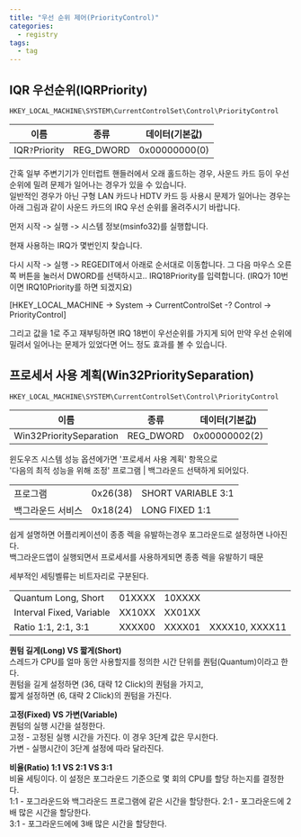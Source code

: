```yaml
---
title: "우선 순위 제어(PriorityControl)"
categories:
  - registry
tags:
  - tag
---
```

## IQR 우선순위(IQRPriority)
```
HKEY_LOCAL_MACHINE\SYSTEM\CurrentControlSet\Control\PriorityControl
```

|이름|종류|데이터(기본값)|
|---|---|---|
|IQR`?`Priority|REG_DWORD|0x00000000(0)|


간혹 일부 주변기기가 인터럽트 핸들러에서 오래 홀드하는 경우, 사운드 카드 등이 우선 순위에 밀려 문제가 일어나는 경우가 있을 수 있습니다.  
일반적인 경우가 아닌 구형 LAN 카드나 HDTV 카드 등 사용시 문제가 일어나는 경우는 아래 그림과 같이 사운드 카드의 IRQ 우선 순위를 올려주시기 바랍니다.  

먼저 시작 -> 실행 -> 시스템 정보(msinfo32)를 실행합니다.

현재 사용하는 IRQ가 몇번인지 찾습니다.

다시 시작 -> 실행 -> REGEDIT에서 아래로 순서대로 이동합니다.  그 다음 마우스 오른쪽 버튼을 눌러서 DWORD를 선택하시고.. 
IRQ18Priority를 입력합니다. (IRQ가 10번이면 IRQ10Priority를 하면 되겠지요)

[HKEY_LOCAL_MACHINE -> System -> CurrentControlSet -? Control -> PriorityControl]

그리고 값을 1로 주고 재부팅하면 IRQ 18번이 우선순위를 가지게 되어 만약 우선 순위에 밀려서 일어나는 문제가 있었다면 어느 정도 효과를 볼 수 있습니다.

## 프로세서 사용 계획(Win32PrioritySeparation)
```
HKEY_LOCAL_MACHINE\SYSTEM\CurrentControlSet\Control\PriorityControl
```

|이름|종류|데이터(기본값)|
|---|---|---|
|Win32PrioritySeparation|REG_DWORD|0x00000002(2)|

윈도우즈 시스템 성능 옵션에가면 '프로세서 사용 계획' 항목으로  
'다음의 최적 성능을 위해 조정' 프로그램 \| 백그라운드 선택하게 되어있다.

||||
|---|---|---|
|프로그램|0x26(38)|SHORT VARIABLE 3:1|
|백그라운드 서비스|0x18(24)|LONG FIXED 1:1|

쉽게 설명하면 어플리케이션이 종종 렉을 유발하는경우 포그라운드로 설정하면 나아진다.  
백그라운드앱이 실행되면서 프로세서를 사용하게되면 종종 렉을 유발하기 때문

세부적인 세팅벨류는 비트자리로 구분된다.

|||||
|---|---|---|---|
|Quantum Long, Short|01XXXX|10XXXX||
|Interval Fixed, Variable|XX10XX|XX01XX||
|Ratio 1:1, 2:1, 3:1|XXXX00|XXXX01|XXXX10, XXXX11|

**퀀텀 길게(Long) VS 짧게(Short)**  
스레드가 CPU를 얼마 동안 사용할지를 정의한 시간 단위를 퀀텀(Quantum)이라고 한다.  
퀀텀을 길게 설정하면 (36, 대략 12 Click)의 퀀텀을 가지고,  
짧게 설정하면 (6, 대략 2 Click)의 퀀텀을 가진다.

**고정(Fixed) VS 가변(Variable)**  
퀀텀의 실행 시간을 설정한다.  
고정 - 고정된 실행 시간을 가진다. 이 경우 3단계 값은 무시한다.  
가변 - 실행시간이 3단계 설정에 따라 달라진다.

**비율(Ratio) 1:1 VS 2:1 VS 3:1**  
비율 세팅이다. 이 설정은 포그라운드 기준으로 몇 회의 CPU를 할당 하는지를 결정한다.  
1:1 - 포그라운드와 백그라운드 프로그램에 같은 시간을 할당한다.
2:1 - 포그라운드에 2배 많은 시간을 할당한다.  
3:1 - 포그라운드에에 3배 많은 시간을 할당한다.
